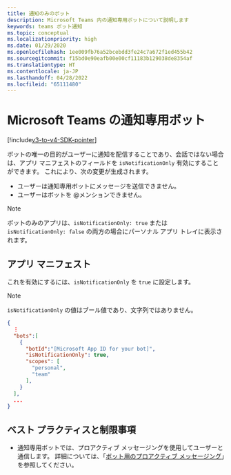 ```yaml
---
title: 通知のみのボット
description: Microsoft Teams 内の通知専用ボットについて説明します
keywords: teams ボット通知
ms.topic: conceptual
ms.localizationpriority: high
ms.date: 01/29/2020
ms.openlocfilehash: 1ee009fb76a52bcebdd3fe24c7a672f1ed455b42
ms.sourcegitcommit: f15bd0e90eafb00e00cf11183b129038de8354af
ms.translationtype: HT
ms.contentlocale: ja-JP
ms.lasthandoff: 04/28/2022
ms.locfileid: "65111480"
---
```

# <a name="notification-only-bots-in-microsoft-teams"></a>Microsoft Teams の通知専用ボット

[!include[v3-to-v4-SDK-pointer](~/includes/v3-to-v4-pointer-bots.md)]

ボットの唯一の目的がユーザーに通知を配信することであり、会話ではない場合は、アプリ マニフェストのフィールドを `isNotificationOnly` 有効にすることができます。 これにより、次の変更が生成されます。

* ユーザーは通知専用ボットにメッセージを送信できません。
* ユーザーはボットを @メンションできません。

> [!NOTE]
> ボットのみのアプリは、`isNotificationOnly: true` または `isNotificationOnly: false` の両方の場合にパーソナル アプリ トレイに表示されます。

## <a name="app-manifest"></a>アプリ マニフェスト

これを有効にするには、`isNotificationOnly` を `true` に設定します。

> [!NOTE]
> `isNotificationOnly` の値はブール値であり、文字列ではありません。

```json
{
  ⋮
  "bots":[
    {
      "botId":"[Microsoft App ID for your bot]",
      "isNotificationOnly": true,
      "scopes": [
        "personal",
        "team"
      ],
    }
  ],
  ...
}
```

## <a name="best-practices-and-limitations"></a>ベスト プラクティスと制限事項

* 通知専用ボットでは、プロアクティブ メッセージングを使用してユーザーと通信します。 詳細については、「[ボット用のプロアクティブ メッセージング](~/resources/bot-v3/bot-conversations/bots-conv-proactive.md)」を参照してください。
